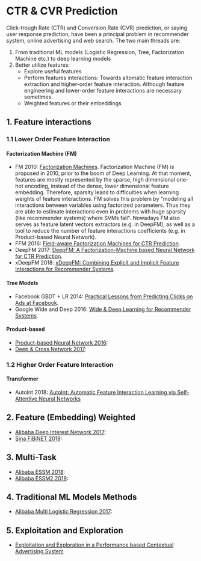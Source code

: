 # CTR & CVR Prediction

Click-trough Rate (CTR) and Conversion Rate (CVR) prediction, or saying user response prediction, have been a principal problem in recommender system, online advertising and web search. The two main threads are: 

1. From traditional ML models (Logistic Regression, Tree, Factorization Machine etc.) to deep learning models
2. Better utilize features: 
    * Explore useful features
    * Perform features interactions: Towards altomatic feature interaction extraction and higher-order feature interaction. Although feature engineering and lower-order feature interactions are necessary sometimes. 
    * Weighted features or their embeddings

## 1. Feature interactions
### 1.1 Lower Order Feature Interaction

#### Factorization Machine (FM)
* FM 2010: [Factorization Machines](https://www.csie.ntu.edu.tw/~b97053/paper/Rendle2010FM.pdf). 
Factorization Machine (FM) is proposed in 2010, prior to the boom of Deep Learning. At that moment, features are mostly represented by the sparse, high dimensional one-hot encoding, instead of the dense, lower dimensional feature embedding. Therefore, sparsity leads to difficulties when learning weights of feature interactions. FM solves this problem by "modeling all interactions between variables using factorized parameters. Thus they are able to estimate interactions even in problems with huge sparsity (like recommender systems) where SVMs fail". Nowadays FM also serves as feature latent vectors extractors (e.g. in DeepFM), as well as a tool to reduce the number of feature interactions coefficients (e.g. in Product-based Neural Network). 
* FFM 2016: [Field-aware Factorization Machines for CTR Prediction](https://www.csie.ntu.edu.tw/~cjlin/papers/ffm.pdf). 
* DeepFM 2017: [DeepFM: A Factorization-Machine based Neural Network for CTR Prediction](https://arxiv.org/pdf/1703.04247.pdf). 
* xDeepFM 2018: [xDeepFM: Combining Explicit and Implicit Feature Interactions
for Recommender Systems](https://arxiv.org/pdf/1803.05170.pdf). 

#### Tree Models
* Facebook GBDT + LR 2014: [Practical Lessons from Predicting Clicks on Ads at
Facebook](https://quinonero.net/Publications/predicting-clicks-facebook.pdf). 
* Google Wide and Deep 2016: [Wide & Deep Learning for Recommender Systems](https://arxiv.org/pdf/1606.07792.pdf). 

#### Product-based
* [Product-based Neural Network 2016](https://arxiv.org/pdf/1611.00144.pdf): 
* [Deep & Cross Network 2017](https://arxiv.org/pdf/1708.05123.pdf): 

### 1.2 Higher Order Feature Interaction

#### Transformer
* AutoInt 2018: [AutoInt: Automatic Feature Interaction Learning via Self-Attentive Neural Networks](https://arxiv.org/pdf/1810.11921.pdf)

## 2. Feature (Embedding) Weighted
* [Alibaba Deep Interest Network 2017](https://arxiv.org/pdf/1706.06978.pdf):
* [Sina FiBiNET 2019](https://arxiv.org/pdf/1905.09433.pdf):

## 3. Multi-Task
* [Alibaba ESSM 2018](https://arxiv.org/pdf/1804.07931.pdf): 
* [Alibaba ESSM2 2019](https://arxiv.org/pdf/1910.07099.pdf): 

## 4. Traditional ML Models Methods
* [Alibaba Multi Logistic Regression 2017](https://arxiv.org/pdf/1704.05194.pdf):

## 5. Exploitation and Exploration
* [Exploitation and Exploration in a Performance based Contextual Advertising System](http://citeseerx.ist.psu.edu/viewdoc/download?doi=10.1.1.297.8373&rep=rep1&type=pdf)